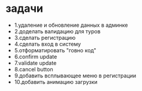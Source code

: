 # задачи
- 1.удаление и обновление данных в админке
- 2.доделать валидацию для туров
- 3.сделать регистрацию
- 4.сделать вход в систему
- 5.отформатировать "говно код"
- 6.confirm update
- 7.validate update
- 8.cancel button 
- 9.добавить всплывающее меню в регистрации
- 10.добавить анимацию загрузки

